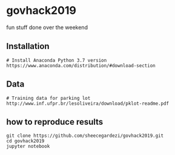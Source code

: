 # govhack2019
fun stuff done over the weekend

## Installation
    
    # Install Anaconda Python 3.7 version
    https://www.anaconda.com/distribution/#download-section

## Data

    # Training data for parking lot
    http://www.inf.ufpr.br/lesoliveira/download/pklot-readme.pdf
  
## how to reproduce results

    
    git clone https://github.com/sheecegardezi/govhack2019.git
    cd govhack2019
    jupyter notebook
    